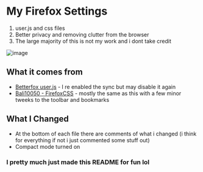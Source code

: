 # My Firefox Settings
1. user.js and css files
1. Better privacy and removing clutter from the browser
1. The large majority of this is not my work and i dont take credit

![image](https://github.com/TobyTowler/Firefox/assets/135618916/69908160-9613-436c-a74d-f4749967e8c4)
## What it comes from

- [Betterfox user.js](https://github.com/yokoffing/Betterfox) - I re enabled the sync but may disable it again 
- [Bali10050 - FirefoxCSS](https://github.com/Bali10050/FirefoxCSS) - mostly the same as this with a few minor tweeks to the toolbar and bookmarks

## What I Changed
- At the bottom of each file there are comments of what i changed (i think for everything if not i just commented some stuff out)
- Compact mode turned on
### I pretty much just made this README for fun lol
